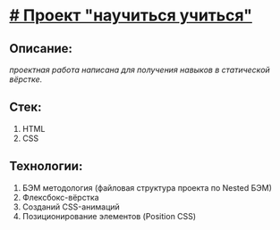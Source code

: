 # [# Проект "научиться учиться"](https://takeyourenergy.github.io/how-to-learn/)

## Описание:
_проектная работа написана для получения навыков в статической вёрстке._

## Стек:
1) HTML
2) CSS

## Технологии:
1) БЭМ методология (файловая структура проекта по Nested БЭМ)
2) Флексбокс-вёрстка
3) Созданий CSS-анимаций
4) Позиционирование элементов (Position CSS)
